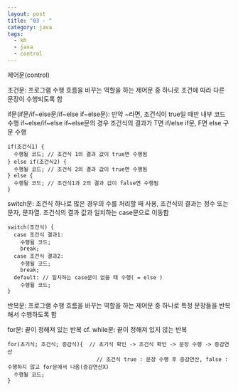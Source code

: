 ```yaml
---
layout: post
title: "03 - "
category: java
tags: 
  - kh
  - java
  - control
---
```


제어문(control)


조건문: 프로그램 수행 흐름을 바꾸는 역할을 하는 제어문 중 하나로 조건에 따라 다른 문장이 수행되도록 함

if문(if문/if~else문/if~else if~else문): 만약 ~라면, 조건식이 true일 때만 내부 코드 수행
if~else/if~else if~else문의 경우 조건식의 결과가 T면 if/else if문, F면 else 구문 수행

```
if(조건식1) {
  수행될 코드; // 조건식 1의 결과 값이 true면 수행됨
} else if(조건식2) {
  수행될 코드; // 조건식 2의 결과 값이 true면 수행됨
} else {
  수행될 코드; // 조건식1과 2의 결과 값이 false면 수행됨
}
```

switch문: 조건식 하나로 많은 경우의 수를 처리할 때 사용, 조건식의 결과는 정수 또는 문자, 문자열. 조건식의 결과 값과 일치하는 case문으로 이동함
```
switch(조건식) {
  case 조건식 결과1:
    수행될 코드;
    break;
  case 조건식 결과2:
    수행될 코드;
    break;
  default: // 일치하는 case문이 없을 때 수행( = else )
    수행될 코드;
}
```


반복문: 프로그램 수행 흐름을 바꾸는 역할을 하는 제어문 중 하나로 특정 문장들을 반복해서 수행하도록 함

for문: 끝이 정해져 있는 반복
cf. while문: 끝이 정해져 있지 않는 반복

```
for(초기식; 조건식; 증감식){  // 초기식 확인 -> 조건식 확인 -> 문장 수행 -> 증감연산
                            // 조건식 true : 문장 수행 후 증감연산, false : 수행하지 않고 for문에서 나옴(증감연산X)
  수행될 코드;
}
```


